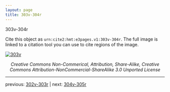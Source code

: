 ```yaml
---
layout: page
title: 303v-304r
---
```


303v-304r

Cite this object as `urn:cite2:hmt:e3pages.v1:303v-304r`.  The full image is linked to a citation tool you can use to cite regions of the image.

[![303v](http://www.homermultitext.org/iipsrv?IIIF=/project/homer/pyramidal/deepzoom/hmt/e3bifolio/v1/null.tif/full/800,/0/default.jpg)](http://www.homermultitext.org/ict2/?urn=urn:cite2:hmt:e3bifolio.v1:null) 

<p style="text-align: center; font-style: italic;">Creative Commons Non-Commerical, Attribution, Share-Alike, Creative Commons Attribution-NonCommercial-ShareAlike 3.0 Unported License</p>

---

previous: [302v-303r](../302v-303r/) | next: [304v-305r](../304v-305r/)